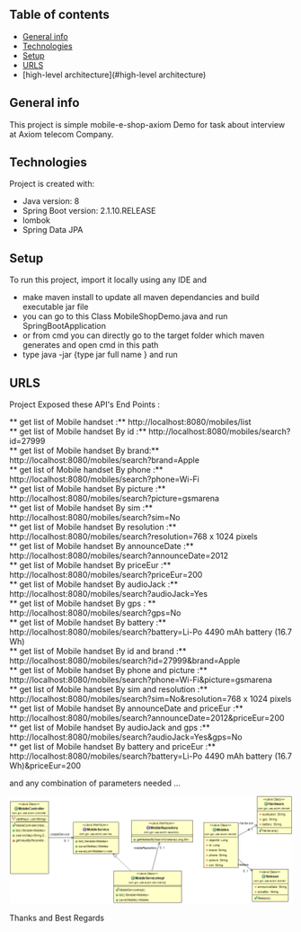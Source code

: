 ## Table of contents
* [General info](#general-info)
* [Technologies](#technologies)
* [Setup](#setup)
* [URLS](#URLS)
* [high-level architecture](#high-level architecture)

## General info
This project is simple mobile-e-shop-axiom Demo for task about interview at Axiom telecom Company.

## Technologies
Project is created with:
* Java version: 8
* Spring Boot version: 2.1.10.RELEASE
* lombok
* Spring Data JPA
	
## Setup
To run this project, import it locally using any IDE and 

* make maven install to update all maven dependancies and build executable jar file 
* you can go to this Class  MobileShopDemo.java and run SpringBootApplication 
*  or from cmd you can directly go to the target folder which maven generates and open cmd in this path 
* type java -jar {type jar full name } and run 

## URLS
Project Exposed these API's End Points :

** get list of Mobile handset :**  http://localhost:8080/mobiles/list <br />
** get list of Mobile handset By id :**  http://localhost:8080/mobiles/search?id=27999 <br />
** get list of Mobile handset By brand:**  http://localhost:8080/mobiles/search?brand=Apple <br />
** get list of Mobile handset By phone :**  http://localhost:8080/mobiles/search?phone=Wi-Fi <br />
** get list of Mobile handset By picture :**  http://localhost:8080/mobiles/search?picture=gsmarena <br />
** get list of Mobile handset By sim :**  http://localhost:8080/mobiles/search?sim=No <br />
** get list of Mobile handset By resolution :**  http://localhost:8080/mobiles/search?resolution=768 x 1024 pixels <br />
** get list of Mobile handset By announceDate :**  http://localhost:8080/mobiles/search?announceDate=2012 <br />
** get list of Mobile handset By priceEur :**  http://localhost:8080/mobiles/search?priceEur=200 <br />
** get list of Mobile handset By audioJack :**  http://localhost:8080/mobiles/search?audioJack=Yes <br />
** get list of Mobile handset By gps : ** http://localhost:8080/mobiles/search?gps=No <br />
** get list of Mobile handset By battery :**  http://localhost:8080/mobiles/search?battery=Li-Po 4490 mAh battery (16.7 Wh) <br />
** get list of Mobile handset By id and brand :**  http://localhost:8080/mobiles/search?id=27999&brand=Apple <br />
** get list of Mobile handset By phone and picture :**  http://localhost:8080/mobiles/search?phone=Wi-Fi&picture=gsmarena <br />
** get list of Mobile handset By sim and resolution :**  http://localhost:8080/mobiles/search?sim=No&resolution=768 x 1024 pixels <br />
** get list of Mobile handset By announceDate and priceEur :**  http://localhost:8080/mobiles/search?announceDate=2012&priceEur=200 <br />
** get list of Mobile handset By audioJack and gps :**  http://localhost:8080/mobiles/search?audioJack=Yes&gps=No  <br />
** get list of Mobile handset By battery and priceEur :**  http://localhost:8080/mobiles/search?battery=Li-Po 4490 mAh battery (16.7 Wh)&priceEur=200  <br />


and any combination of parameters needed ... 

![high-level architecture](https://github.com/ahmed-dowidar/demo-mobile-e-shop-axiom/blob/master/src/classDiagram/DemoTestAxiomMobileEShop.png?raw=true)

Thanks and Best Regards

